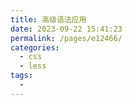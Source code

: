 ```yaml
---
title: 高级语法应用
date: 2023-09-22 15:41:23
permalink: /pages/e12466/
categories:
  - css
  - less
tags:
  -
---
```

